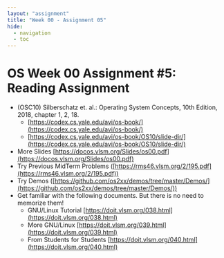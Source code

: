 ```yaml
---
layout: "assignment"
title: "Week 00 - Assignment 05"
hide:
  - navigation
  - toc
---
```


# OS Week 00 Assignment #5: Reading Assignment

* (OSC10) Silberschatz et. al.: Operating System Concepts, 10th Edition, 2018, chapter 1, 2, 18.
    - [https://codex.cs.yale.edu/avi/os-book/](https://codex.cs.yale.edu/avi/os-book/)
    - [https://codex.cs.yale.edu/avi/os-book/OS10/slide-dir/](https://codex.cs.yale.edu/avi/os-book/OS10/slide-dir/)
* More Slides [https://docos.vlsm.org/Slides/os00.pdf](https://docos.vlsm.org/Slides/os00.pdf)
* Try Previous MidTerm Problems ([https://rms46.vlsm.org/2/195.pdf](https://rms46.vlsm.org/2/195.pdf))
* Try Demos ([https://github.com/os2xx/demos/tree/master/Demos/](https://github.com/os2xx/demos/tree/master/Demos/))
* Get familiar with the following documents. But there is no need to memorize them!
    - GNU/Linux Tutorial [https://doit.vlsm.org/038.html](https://doit.vlsm.org/038.html)
    - More GNU/Linux [https://doit.vlsm.org/039.html](https://doit.vlsm.org/039.html)
    - From Students for Students [https://doit.vlsm.org/040.html](https://doit.vlsm.org/040.html)

